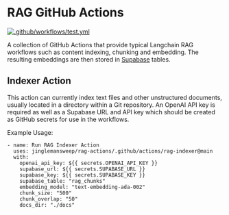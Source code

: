 # RAG GitHub Actions

[![.github/workflows/test.yml](https://github.com/jinglemansweep/rag-actions/actions/workflows/test.yml/badge.svg)](https://github.com/jinglemansweep/rag-actions/actions/workflows/test.yml)

A collection of GitHub Actions that provide typical Langchain RAG workflows such as content indexing, chunking and embedding. The resulting embeddings are then stored in [Supabase](https://supabase.com/) tables.

## Indexer Action

This action can currently index text files and other unstructured documents, usually located in a directory within a Git repository. An OpenAI API key is required as well as a Supabase URL and API key which should be created as GitHub secrets for use in the workflows.

Example Usage:

    - name: Run RAG Indexer Action
      uses: jinglemansweep/rag-actions/.github/actions/rag-indexer@main
      with:
        openai_api_key: ${{ secrets.OPENAI_API_KEY }}
        supabase_url: ${{ secrets.SUPABASE_URL }}
        supabase_key: ${{ secrets.SUPABASE_KEY }}
        supabase_table: "rag_chunks"
        embedding_model: "text-embedding-ada-002"
        chunk_size: "500"
        chunk_overlap: "50"
        docs_dir: "./docs"
